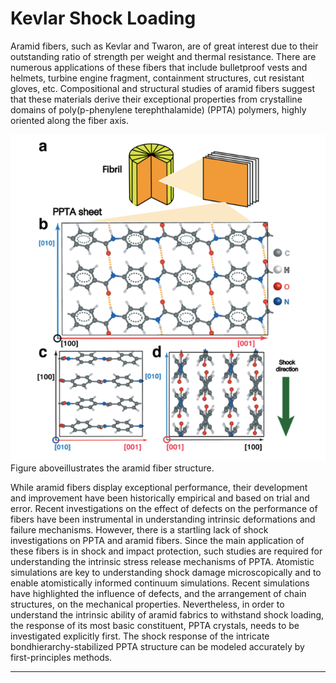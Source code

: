 # Kevlar Shock Loading
Aramid fibers, such as Kevlar and Twaron, are of great interest due to their outstanding ratio of strength per weight and thermal resistance. There are numerous applications of these fibers that include bulletproof vests and helmets, turbine engine fragment, containment structures, cut resistant gloves, etc. Compositional and structural studies of aramid fibers suggest that these materials derive their exceptional properties from crystalline domains of poly(p-phenylene terephthalamide) (PPTA) polymers, highly oriented along the fiber axis.  

![Kevlar aramid fibre](https://github.com/AnkitMish/Kevlar-BayesOpt/blob/master/images/Figure1a.png)
Figure aboveillustrates the aramid fiber structure. 

While aramid fibers display exceptional performance, their development and improvement have been historically empirical and based on trial and error. Recent investigations on the effect of defects on the performance of fibers have been instrumental in understanding intrinsic deformations and failure mechanisms. However, there is a startling lack of shock investigations on PPTA and aramid fibers. Since the main application of these fibers is in shock and impact
protection, such studies are required for understanding the intrinsic stress release mechanisms of PPTA. Atomistic simulations are key to understanding shock damage microscopically and to enable atomistically informed continuum simulations. Recent simulations have highlighted the influence of defects, and the arrangement of chain structures, on the mechanical properties. Nevertheless, in order to understand the intrinsic ability of aramid fabrics to withstand shock loading, the response of its most basic constituent, PPTA crystals, needs to be investigated explicitly first. The shock response of the intricate bondhierarchy-stabilized PPTA structure can be modeled accurately by first-principles methods.

***

